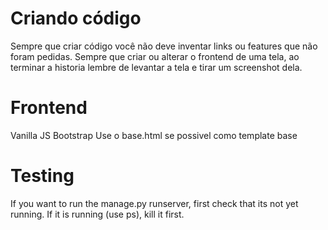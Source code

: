 # Criando código
Sempre que criar código  você não deve inventar links ou features que não foram pedidas.
Sempre que criar ou alterar o frontend de uma tela, ao terminar a historia lembre de levantar a tela e tirar um screenshot dela.

# Frontend
Vanilla JS
Bootstrap
Use o base.html se possivel como template base

# Testing
If you want to run the manage.py runserver, first check that its not yet running. If it is running (use ps), kill it first.
